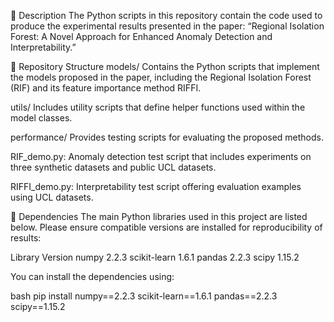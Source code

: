 📄 Description
The Python scripts in this repository contain the code used to produce the experimental results presented in the paper:
“Regional Isolation Forest: A Novel Approach for Enhanced Anomaly Detection and Interpretability.”

📁 Repository Structure
models/
Contains the Python scripts that implement the models proposed in the paper, including the Regional Isolation Forest (RIF) and its feature importance method RIFFI.

utils/
Includes utility scripts that define helper functions used within the model classes.

performance/
Provides testing scripts for evaluating the proposed methods.

RIF_demo.py: Anomaly detection test script that includes experiments on three synthetic datasets and public UCL datasets.

RIFFI_demo.py: Interpretability test script offering evaluation examples using UCL datasets.

🧩 Dependencies
The main Python libraries used in this project are listed below. Please ensure compatible versions are installed for reproducibility of results:

Library	Version
numpy	2.2.3
scikit-learn	1.6.1
pandas	2.2.3
scipy	1.15.2

You can install the dependencies using:

bash
pip install numpy==2.2.3 scikit-learn==1.6.1 pandas==2.2.3 scipy==1.15.2